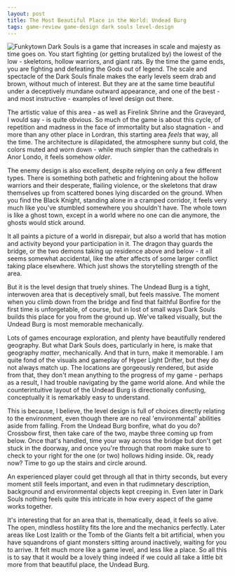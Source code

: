 ```yaml
---
layout: post
title: The Most Beautiful Place in the World: Undead Burg
tags: game-review game-design dark souls level-design
---
```


<img src="{{ site.baseurl }}/images/undeadburg.jpg" title="Funkytown" class="img-thumbnail"></img>
Dark Souls is a game that increases in scale and majesty as time goes on.  You start fighting (or getting brutalized by) the lowest of the low - skeletons, hollow warriors, and giant rats.  By the time the game ends, you are fighting and defeating the Gods out of legend.  The scale and spectacle of the Dark Souls finale makes the early levels seem drab and brown, without much of interest.  But they are at the same time beautiful under a deceptively mundane outward appearance, and one of the best - and most instructive - examples of level design out there.

The artistic value of this area - as well as Firelink Shrine and the Graveyard, I would say - is quite obvious.  So much of the game is about this cycle, of repetition and madness in the face of immortality but also stagnation - and more than any other place in Lordran, this starting area *feels* that way, all the time.  The architecture is dilapidated, the atmosphere sunny but cold, the colors muted and worn down - while much simpler than the cathedrals in Anor Londo, it feels somehow *older*.

The enemy design is also excellent, despite relying on only a few different types.  There is something both pathetic and frightening about the hollow warriors and their desperate, flailing violence, or the skeletons that draw themselves up from scattered bones lying discarded on the ground.  When you find the Black Knight, standing alone in a cramped corridor, it feels very much like you've stumbled somewhere you shouldn't have.  The whole town is like a ghost town, except in a world where no one can die anymore, the ghosts would stick around.

It all paints a picture of a world in disrepair, but also a world that has motion and activity beyond your participation in it.  The dragon thay guards the bridge, or the two demons taking up residence above and below - it all seems somewhat accidental, like the after affects of some larger conflict taking place elsewhere.  Which just shows the storytelling strength of the area.

But it is the level design that truely shines.  The Undead Burg is a tight, interwoven area that is deceptively small, but feels massive.  The moment when you climb down from the bridge and find that faithful Bonfire for the first time is unforgetable, of course, but in lost of small ways Dark Souls builds this place for you from the ground up.  We've talked visually, but the Undead Burg is most memorable mechanically.

Lots of games encourage exploration, and plenty have beautifully rendered geography.  But what Dark Souls does, particularly in here, is make that geography *matter*, mechanically.  And that in turn, make it memorable.  I am quite fond of the visuals and gameplay of Hyper Light Drifter, but they do not always match up.  The locations are gorgeously rendered, but aside from that, they don't mean anything to the progress of my game - perhaps as a result, I had trouble navigating by the game world alone.  And while the counterintuitive layout of the Undead Burg is directionally confusing, conceptually it is remarkably easy to understand.

This is because, I believe, the level design is full of choices directly relating to the environment, even though there are no real 'environmental' abilities aside from falling.  From the Undead Burg bonfire, what do you do?  Crossbow first, then take care of the two, maybe three coming up from below.  Once that's handled, time your way across the bridge but don't get stuck in the doorway, and once you're through that room make sure to check to your right for the one (or two) hollows hiding inside.  Ok, ready now?  Time to go up the stairs and circle around.

An experienced player could get through all that in thirty seconds, but every moment still feels important, and even in that rudimnetary description, background and environmental objects kept creeping in.  Even later in Dark Souls nothing feels quite this intricate in how every aspect of the game works together.

It's interesting that for an area that is, thematically, dead, it feels so alive.  The open, mindless hostility fits the lore and the mechanics perfectly.  Later areas like Lost Izalith or the Tomb of the Giants felt a bit artificial, when you have squandrons of giant monsters sitting around inactively, waiting for you to arrive.  It felt much more like a game level, and less like a place.  So all this is to say that it would be a lovely thing indeed if we could all take a little bit more from that beautiful place, the Undead Burg.
